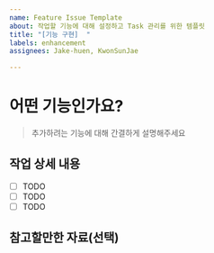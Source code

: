 ```yaml
---
name: Feature Issue Template
about: 작업할 기능에 대해 설정하고 Task 관리를 위한 템플릿
title: "[기능 구현]  "
labels: enhancement
assignees: Jake-huen, KwonSunJae

---
```


# 어떤 기능인가요?

> 추가하려는 기능에 대해 간결하게 설명해주세요

## 작업 상세 내용

- [ ] TODO
- [ ] TODO
- [ ] TODO

## 참고할만한 자료(선택)
